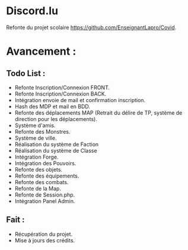 # Discord.lu
Refonte du projet scolaire https://github.com/EnseignantLapro/Covid.

# Avancement :

## Todo List :
- Refonte Inscription/Connexion FRONT.
- Refonte Inscription/Connexion BACK.
- Intégration envoie de mail et confirmation inscription.
- Hash des MDP et mail en BDD.
- Refonte des déplacements MAP (Retrait du délire de TP, système de direction pour les déplacements).
- Système d'amis.
- Refonte des Monstres.
- Système de ville.
- Réalisation du système de Faction
- Réalisation du système de Classe
- Intégration Forge.
- Intégration des Pouvoirs.
- Refonte des objets.
- Refonte des équipements.
- Refonte des combats.
- Refonte de la Map.
- Refonte de Session.php.
- Intégration Panel Admin.

## Fait :
- Récupération du projet.
- Mise à jours des crédits.
